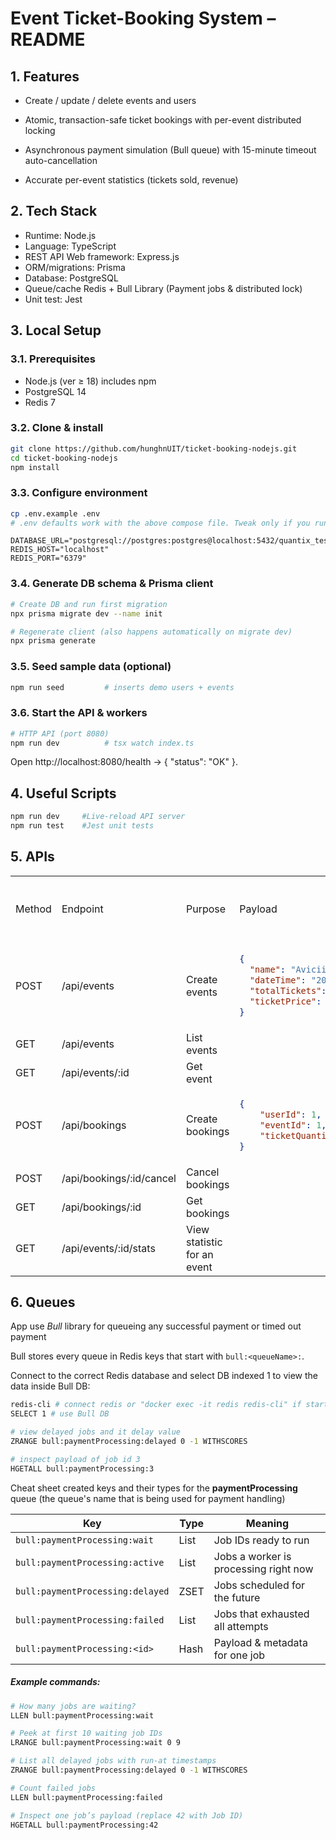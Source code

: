 # Event Ticket-Booking System – README

## 1. Features

- Create / update / delete events and users

- Atomic, transaction-safe ticket bookings with per-event distributed locking

- Asynchronous payment simulation (Bull queue) with 15-minute timeout auto-cancellation

- Accurate per-event statistics (tickets sold, revenue)

## 2. Tech Stack

- Runtime: Node.js
- Language: TypeScript
- REST API Web framework: Express.js
- ORM/migrations: Prisma
- Database: PostgreSQL
- Queue/cache Redis + Bull Library (Payment jobs & distributed lock)
- Unit test: Jest

## 3. Local Setup

### 3.1. Prerequisites

- Node.js (ver ≥ 18) includes npm
- PostgreSQL 14
- Redis 7

### 3.2. Clone & install

```bash
git clone https://github.com/hunghnUIT/ticket-booking-nodejs.git
cd ticket-booking-nodejs
npm install
```

### 3.3. Configure environment

```bash
cp .env.example .env
# .env defaults work with the above compose file. Tweak only if you run external DBs.
```

```text
DATABASE_URL="postgresql://postgres:postgres@localhost:5432/quantix_test"
REDIS_HOST="localhost"
REDIS_PORT="6379"
```

### 3.4. Generate DB schema & Prisma client

```bash
# Create DB and run first migration
npx prisma migrate dev --name init

# Regenerate client (also happens automatically on migrate dev)
npx prisma generate
```

### 3.5. Seed sample data (optional)

```bash
npm run seed         # inserts demo users + events
```

### 3.6. Start the API & workers

```bash
# HTTP API (port 8080)
npm run dev          # tsx watch index.ts
```

Open http://localhost:8080/health → { "status": "OK" }.

## 4. Useful Scripts

```bash
npm run dev     #Live-reload API server
npm run test	#Jest unit tests
```

## 5. APIs
<table>
<tr>
<td> Method </td> <td>	Endpoint </td>	<td> Purpose </td> <td> Payload </td>
<td>/api/users</td>
<td>Create user</td>
<td>

```json
{
  "name": "Hung2",
  "email": "hung2@gmail.com"
}
```
</td>

</tr>
<td> POST </td>
<td>/api/events</td>
<td>Create events</td>
<td>

```json
{
  "name": "Avicii Concert",
  "dateTime": "2025-12-21T19:30:00",
  "totalTickets": 200,
  "ticketPrice": 49.95
}
```
</td>

</tr>
<td> GET </td>
<td>/api/events</td>
<td>List events</td>
<td></td>

</tr>
<td> GET </td>
<td>/api/events/:id</td>
<td>Get event</td>
<td></td>

</tr>
<td> POST </td>
<td>/api/bookings</td>
<td>Create bookings</td>
<td>

```json
{
    "userId": 1,
    "eventId": 1,
    "ticketQuantity": 1
}
```

</tr>
<td> POST </td>
<td>/api/bookings/:id/cancel</td>
<td>Cancel bookings</td>
<td></td>

</tr>
<td> GET </td>
<td>/api/bookings/:id</td>
<td>Get bookings</td>
<td></td>

</tr>
<td> GET </td>
<td>/api/events/:id/stats</td>
<td>View statistic for an event</td>
<td></td>

</table>


## 6. Queues

App use _Bull_ library for queueing any successful payment or timed out payment

Bull stores every queue in Redis keys that start with `bull:<queueName>:`.

Connect to the correct Redis database and select DB indexed 1 to view the data inside Bull DB:

```bash
redis-cli # connect redis or "docker exec -it redis redis-cli" if start redis inside Docker
SELECT 1 # use Bull DB

# view delayed jobs and it delay value
ZRANGE bull:paymentProcessing:delayed 0 -1 WITHSCORES

# inspect payload of job id 3
HGETALL bull:paymentProcessing:3
```

Cheat sheet created keys and their types for the **paymentProcessing** queue (the queue's name that is being used for payment handling)

| Key                              | Type | Meaning                               |
| -------------------------------- | ---- | ------------------------------------- |
| `bull:paymentProcessing:wait`    | List | Job IDs ready to run                  |
| `bull:paymentProcessing:active`  | List | Jobs a worker is processing right now |
| `bull:paymentProcessing:delayed` | ZSET | Jobs scheduled for the future         |
| `bull:paymentProcessing:failed`  | List | Jobs that exhausted all attempts      |
| `bull:paymentProcessing:<id>`    | Hash | Payload & metadata for one job        |

##### Example commands:

```bash
# How many jobs are waiting?
LLEN bull:paymentProcessing:wait

# Peek at first 10 waiting job IDs
LRANGE bull:paymentProcessing:wait 0 9

# List all delayed jobs with run-at timestamps
ZRANGE bull:paymentProcessing:delayed 0 -1 WITHSCORES

# Count failed jobs
LLEN bull:paymentProcessing:failed

# Inspect one job’s payload (replace 42 with Job ID)
HGETALL bull:paymentProcessing:42
```
